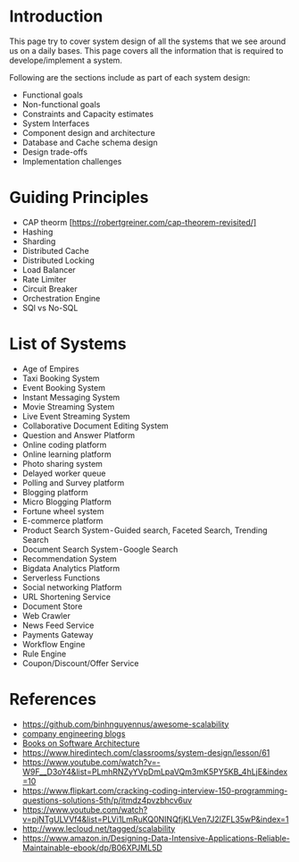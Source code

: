 # Introduction
This page try to cover system design of all the systems that we see around us on a daily bases. This page covers all the information that is required to develope/implement a system.

Following are the sections include as part of each system design:
- Functional goals
- Non-functional goals
- Constraints and Capacity estimates
- System Interfaces
- Component design and architecture
- Database and Cache schema design
- Design trade-offs
- Implementation challenges

# Guiding Principles
- CAP theorm [https://robertgreiner.com/cap-theorem-revisited/]
- Hashing
- Sharding
- Distributed Cache
- Distributed Locking
- Load Balancer
- Rate Limiter
- Circuit Breaker
- Orchestration Engine
- SQl vs No-SQL


# List of Systems
- Age of Empires
- Taxi Booking System
- Event Booking System
- Instant Messaging System
- Movie Streaming System
- Live Event Streaming System
- Collaborative Document Editing System
- Question and Answer Platform
- Online coding platform
- Online learning platform
- Photo sharing system
- Delayed worker queue
- Polling and Survey platform
- Blogging platform
- Micro Blogging Platform
- Fortune wheel system
- E-commerce platform
- Product Search System - Guided search, Faceted Search, Trending Search
- Document Search System - Google Search
- Recommendation System
- Bigdata Analytics Platform
- Serverless Functions
- Social networking Platform
- URL Shortening Service
- Document Store
- Web Crawler
- News Feed Service
- Payments Gateway
- Workflow Engine
- Rule Engine
- Coupon/Discount/Offer Service

# References
- https://github.com/binhnguyennus/awesome-scalability
- [company engineering blogs](https://github.com/nimesh-mittal/awesome-system-design/blob/master/company-engineering-blogs.md)
- [Books on Software Architecture](https://medium.com/@nvashanin/books-in-software-architecture-6ad974e524ce)
- https://www.hiredintech.com/classrooms/system-design/lesson/61
- https://www.youtube.com/watch?v=-W9F__D3oY4&list=PLmhRNZyYVpDmLpaVQm3mK5PY5KB_4hLjE&index=10
- https://www.flipkart.com/cracking-coding-interview-150-programming-questions-solutions-5th/p/itmdz4pvzbhcv6uv
- https://www.youtube.com/watch?v=pjNTgULVVf4&list=PLVi1LmRuKQ0NINQfjKLVen7J2lZFL35wP&index=1
- http://www.lecloud.net/tagged/scalability
- https://www.amazon.in/Designing-Data-Intensive-Applications-Reliable-Maintainable-ebook/dp/B06XPJML5D
